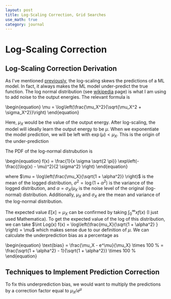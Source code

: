 ```yaml
---
layout: post
title: Log-Scaling Correction, Grid Searches
use_math: true
category: journal
---
```


# Log-Scaling Correction

## Log-Scaling Correction Derivation
As I've mentioned [previously](https://ronak-n-desai.github.io/24spr3/), the log-scaling skews the predictions of a ML model. In fact, it always makes the ML model under-predict the true function. 
The log normal distribution (see [wikipedia](https://en.wikipedia.org/wiki/Log-normal_distribution) page) is what I am using to add noise to the output energies. The relevant formula is 

\begin{equation}
  \mu = \log\left(\frac{\mu_X^2}{\sqrt{\mu_X^2 + \sigma_X^2}}\right)
\end{equation}

Here, $\mu_X$ would be the value of the output energy. After log-scaling, the model will ideally learn the output energy to be $\mu$. When we exponentiate the model prediction, we will be left with $\exp(\mu) < \mu_X$. This is the origin of the under-prediction

The PDF of the log-normal distrubution is 

\begin{equation}
  f(x) = \frac{1}{x \sigma \sqrt{2 \pi}} \exp\left(- \frac{(\log(x) - \mu)^2}{2 \sigma^2} \right)
\end{equation}

where $\mu = \log\left(\frac{\mu_X}{\sqrt{1 + \alpha^2}} \right)$ is the mean of the logged distribution, $\sigma^2 = \log(1 + \alpha^2)$ is the variance of the logged distribution, and $\alpha = \sigma_X / \mu_X$ is the noise level of the original (log-normal) distribution. Additionally, $\mu_X$ and $\sigma_X$ are the mean and variance of the log-normal distribution. 

The expected value $E[x] = \mu_X$ can be confirmed by taking $\int_0^\infty x f(x)$ (I just used Mathematica). To get the expected value of the log of this distribution, we can take $\int Log(x) f(x) = \log\left(\frac{mu_X}{\sqrt{1 + \alpha^2} } \right) = \mu$ which makes sense due to our definition of $\mu$. We can calculate the underprediction bias as a percentage as

\begin{equation}
\text{bias} = \frac{\mu_X - e^\mu}{\mu_X} \times 100 \% = \frac{\sqrt{1 + \alpha^2} - 1}{\sqrt{1 + \alpha^2}} \times 100 \%
\end{equation}

## Techniques to Implement Prediction Correction
To fix this underprediction bias, we would want to multiply the predictions by a correction factor equal to $\mu_X / e^\mu$ 


